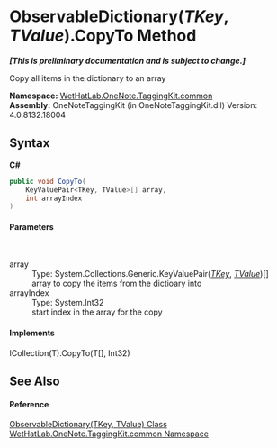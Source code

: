 # ObservableDictionary(*TKey*, *TValue*).CopyTo Method 
 _**\[This is preliminary documentation and is subject to change.\]**_

Copy all items in the dictionary to an array

**Namespace:**&nbsp;<a href="bcdbab9c-63d1-48a4-6937-af53fb8d9a55">WetHatLab.OneNote.TaggingKit.common</a><br />**Assembly:**&nbsp;OneNoteTaggingKit (in OneNoteTaggingKit.dll) Version: 4.0.8132.18004

## Syntax

**C#**<br />
``` C#
public void CopyTo(
	KeyValuePair<TKey, TValue>[] array,
	int arrayIndex
)
```


#### Parameters
&nbsp;<dl><dt>array</dt><dd>Type: System.Collections.Generic.KeyValuePair(<a href="b95e4b9e-1bee-ddc0-1db7-61a35069e23a">*TKey*</a>, <a href="b95e4b9e-1bee-ddc0-1db7-61a35069e23a">*TValue*</a>)[]<br />array to copy the items from the dictioary into</dd><dt>arrayIndex</dt><dd>Type: System.Int32<br />start index in the array for the copy</dd></dl>

#### Implements
ICollection(T).CopyTo(T[], Int32)<br />

## See Also


#### Reference
<a href="b95e4b9e-1bee-ddc0-1db7-61a35069e23a">ObservableDictionary(TKey, TValue) Class</a><br /><a href="bcdbab9c-63d1-48a4-6937-af53fb8d9a55">WetHatLab.OneNote.TaggingKit.common Namespace</a><br />
